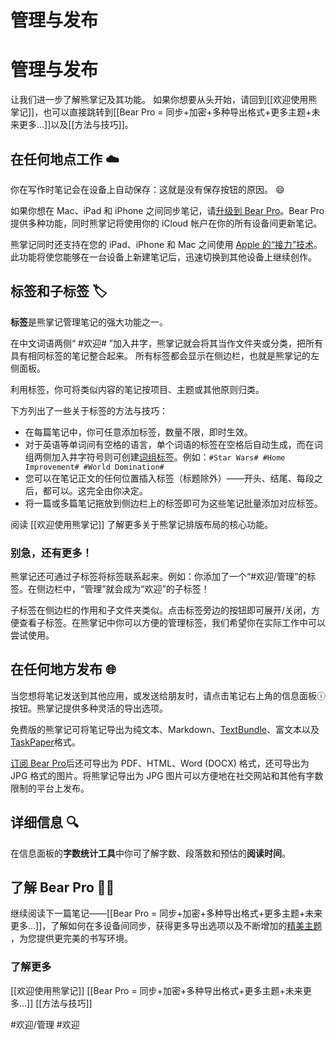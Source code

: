 # 管理与发布
# 管理与发布


让我们进一步了解熊掌记及其功能。 如果你想要从头开始，请回到[[欢迎使用熊掌记]]，也可以直接跳转到[[Bear Pro = 同步+加密+多种导出格式+更多主题+未来更多…]]以及[[方法与技巧]]。

## 在任何地点工作 ☁️
你在写作时笔记会在设备上自动保存：这就是没有保存按钮的原因。 😄

如果你想在 Mac、iPad 和 iPhone 之间同步笔记，请[升级到 Bear Pro](bear://x-callback-url/open-bear-pro)。Bear Pro 提供多种功能，同时熊掌记将使用你的 iCloud 帐户在你的所有设备间更新笔记。

熊掌记同时还支持在您的 iPad、iPhone 和 Mac 之间使用 [Apple 的“接力”技术](https://support.apple.com/zh-cn/HT204681)。 此功能将使您能够在一台设备上新建笔记后，迅速切换到其他设备上继续创作。

## 标签和子标签 🏷
**标签**是熊掌记管理笔记的强大功能之一。

在中文词语两侧“ #欢迎# ”加入井字，熊掌记就会将其当作文件夹或分类，把所有具有相同标签的笔记整合起来。 所有标签都会显示在侧边栏，也就是熊掌记的左侧面板。

利用标签，你可将类似内容的笔记按项目、主题或其他原则归类。

下方列出了一些关于标签的方法与技巧：

* 在每篇笔记中，你可任意添加标签，数量不限，即时生效。
* 对于英语等单词间有空格的语言，单个词语的标签在空格后自动生成，而在词组两侧加入井字符号则可创建[词组标签](https://bear.app/organize-notes-with-tags-and-infinite-nested-tags-c42b02b2c0d7)。例如：`#Star Wars# #Home Improvement# #World Domination#`
* 您可以在笔记正文的任何位置插入标签（标题除外）——开头、结尾、每段之后，都可以。这完全由你决定。
* 将一篇或多篇笔记拖放到侧边栏上的标签即可为这些笔记批量添加对应标签。

阅读 [[欢迎使用熊掌记]] 了解更多关于熊掌记排版布局的核心功能。

### 别急，还有更多！
熊掌记还可通过子标签将标签联系起来。例如：你添加了一个“#欢迎/管理”的标签。在侧边栏中，“管理”就会成为“欢迎”的子标签！

子标签在侧边栏的作用和子文件夹类似。点击标签旁边的按钮即可展开/关闭，方便查看子标签。在熊掌记中你可以方便的管理标签，我们希望你在实际工作中可以尝试使用。

## 在任何地方发布 🌐
当您想将笔记发送到其他应用，或发送给朋友时，请点击笔记右上角的信息面板ⓘ按钮。熊掌记提供多种灵活的导出选项。

免费版的熊掌记可将笔记导出为纯文本、Markdown、[TextBundle](http://textbundle.org/)、富文本以及[TaskPaper](https://www.taskpaper.com)格式。

[订阅 Bear Pro](bear://x-callback-url/open-bear-pro)后还可导出为 PDF、HTML、Word (DOCX) 格式，还可导出为 JPG 格式的图片。将熊掌记导出为 JPG 图片可以方便地在社交网站和其他有字数限制的平台上发布。

## 详细信息 🔍
在信息面板的**字数统计工具**中你可了解字数、段落数和预估的**阅读时间**。

## 了解 Bear Pro 🐻🚀
继续阅读下一篇笔记——[[Bear Pro = 同步+加密+多种导出格式+更多主题+未来更多…]]，了解如何在多设备间同步，获得更多导出选项以及不断增加的[精美主题](bear://x-callback-url/open-themes) ，为您提供更完美的书写环境。

### 了解更多
[[欢迎使用熊掌记]]
[[Bear Pro = 同步+加密+多种导出格式+更多主题+未来更多…]]
[[方法与技巧]]

#欢迎/管理 #欢迎